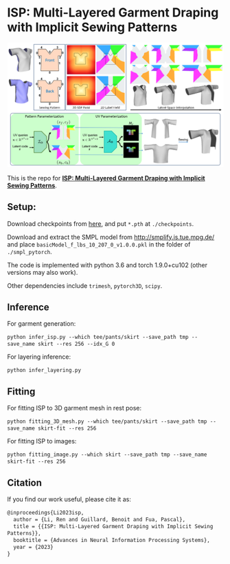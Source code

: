 # ISP: Multi-Layered Garment Draping with Implicit Sewing Patterns
<p align="center"><img src="figs/isp.png"></p>

This is the repo for [**ISP: Multi-Layered Garment Draping with Implicit Sewing Patterns**](https://liren2515.github.io/page/isp/isp.html).

## Setup:
Download checkpoints from [here](https://drive.google.com/file/d/1Zhr93ejWGobqDnJjE-P95ssNTDYSFNXS/view?usp=sharing), and put `*.pth` at `./checkpoints`.

Download and extract the SMPL model from http://smplify.is.tue.mpg.de/ and place `basicModel_f_lbs_10_207_0_v1.0.0.pkl` in the folder of `./smpl_pytorch`.

The code is implemented with python 3.6 and torch 1.9.0+cu102 (other versions may also work).

Other dependencies include `trimesh`, `pytorch3D`, `scipy`.

## Inference
For garment generation:
```
python infer_isp.py --which tee/pants/skirt --save_path tmp --save_name skirt --res 256 --idx_G 0
```

For layering inference:
```
python infer_layering.py
```

## Fitting
For fitting ISP to 3D garment mesh in rest pose:
```
python fitting_3D_mesh.py --which tee/pants/skirt --save_path tmp --save_name skirt-fit --res 256
```

For fitting ISP to images:
```
python fitting_image.py --which skirt --save_path tmp --save_name skirt-fit --res 256
```

## Citation
If you find our work useful, please cite it as:
```
@inproceedings{Li2023isp,
  author = {Li, Ren and Guillard, Benoit and Fua, Pascal},
  title = {{ISP: Multi-Layered Garment Draping with Implicit Sewing Patterns}},
  booktitle = {Advances in Neural Information Processing Systems},
  year = {2023}
}
```
